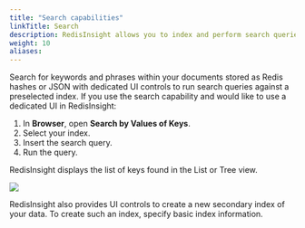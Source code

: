 ```yaml
---
title: "Search capabilities"
linkTitle: Search
description: RedisInsight allows you to index and perform search queries
weight: 10
aliases:
---
```


Search for keywords and phrases within your documents stored as Redis hashes or JSON with dedicated UI controls to run search queries against a preselected index.
If you use the search capability and would like to use a dedicated UI in RedisInsight:

1. In **Browser**, open **Search by Values of Keys**.
1. Select your index.
1. Insert the search query.
1. Run the query. 

RedisInsight displays the list of keys found in the List or Tree view.

<img src="../../images/search.png">

RedisInsight also provides UI controls to create a new secondary index of your data. To create such an index, specify basic index information.